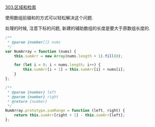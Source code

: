 [303.区域和检索](https://leetcode-cn.com/problems/range-sum-query-immutable/)

使用数组前缀和的方式可以轻松解决这个问题.

处理的时候, 注意下标的问题, 新建的辅助数组的长度是要大于原数组长度的.

```javascript
/**
 * @param {number[]} nums
 */
var NumArray = function (nums) {
    this.sumArr = new Array(nums.length + 1).fill(0);

    for (let i = 0; i < nums.length; i++) {
        this.sumArr[i + 1] = this.sumArr[i] + nums[i];
    }
};

/**
 * @param {number} left
 * @param {number} right
 * @return {number}
 */
NumArray.prototype.sumRange = function (left, right) {
    return this.sumArr[right + 1] - this.sumArr[left];
};
```
